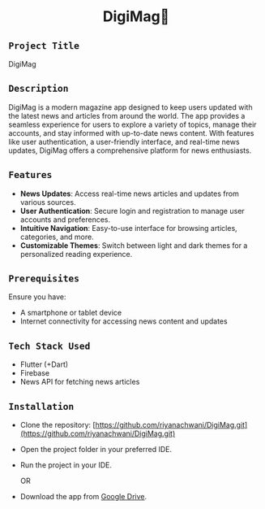 <h1 align="center">
  <a href="# DigiMag"></a>
   DigiMag📖

</h1>

## `Project Title`
DigiMag

## `Description`
DigiMag is a modern magazine app designed to keep users updated with the latest news and articles from around the world. The app provides a seamless experience for users to explore a variety of topics, manage their accounts, and stay informed with up-to-date news content. With features like user authentication, a user-friendly interface, and real-time news updates, DigiMag offers a comprehensive platform for news enthusiasts.

## `Features`
- **News Updates**: Access real-time news articles and updates from various sources.
- **User Authentication**: Secure login and registration to manage user accounts and preferences.
- **Intuitive Navigation**: Easy-to-use interface for browsing articles, categories, and more.
- **Customizable Themes**: Switch between light and dark themes for a personalized reading experience.

## `Prerequisites`
Ensure you have:
- A smartphone or tablet device
- Internet connectivity for accessing news content and updates

## `Tech Stack Used`
- Flutter (+Dart)
- Firebase
- News API for fetching news articles

## `Installation`
- Clone the repository: [https://github.com/riyanachwani/DigiMag.git](https://github.com/riyanachwani/DigiMag.git)
- Open the project folder in your preferred IDE.
- Run the project in your IDE.

  OR

- Download the app from [Google Drive](link).
